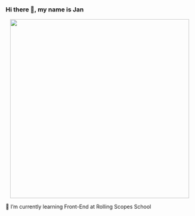 ### Hi there 👋, my name is Jan

<div id="header" align="center">
  <img src="https://giphy.com/embed/5eLDrEaRGHegx2FeF2" width="480" height="480">
</div>

🌱 I’m currently learning Front-End at Rolling Scopes School



<!--
**janChorny/janChorny** is a ✨ _special_ ✨ repository because its `README.md` (this file) appears on your GitHub profile.

Here are some ideas to get you started:

- 🔭 I’m currently working on ...
- 🌱 I’m currently learning ...
- 👯 I’m looking to collaborate on ...
- 🤔 I’m looking for help with ...
- 💬 Ask me about ...
- 📫 How to reach me: ...
- 😄 Pronouns: ...
- ⚡ Fun fact: ...
-->
